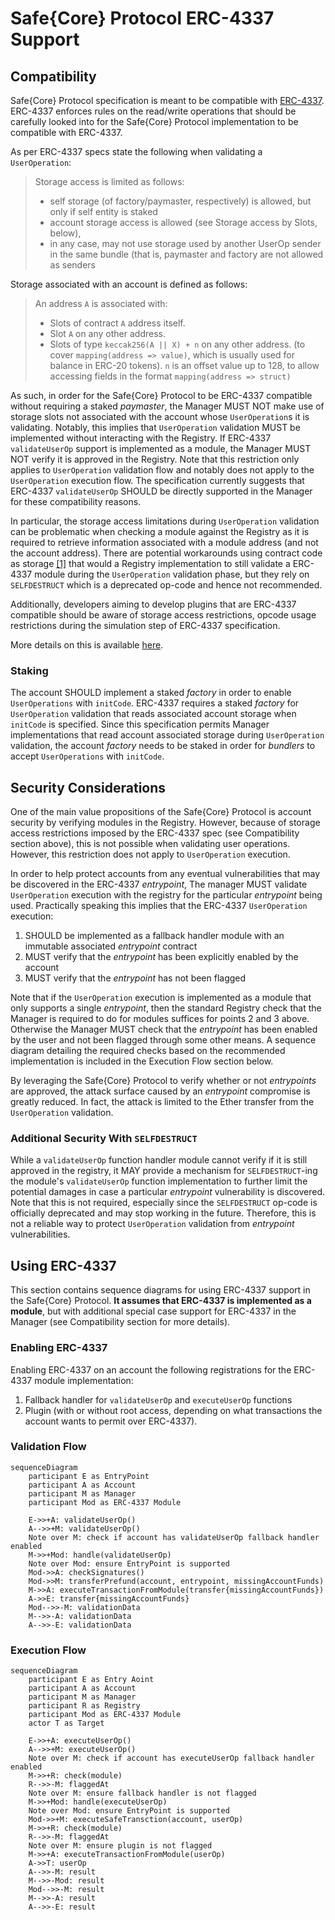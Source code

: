 # Safe{Core} Protocol ERC-4337 Support

## Compatibility

Safe{Core} Protocol specification is meant to be compatible with [ERC-4337](https://eips.ethereum.org/EIPS/eip-4337). ERC-4337 enforces rules on the read/write operations that should be carefully looked into for the Safe{Core} Protocol implementation to be compatible with ERC-4337.

As per ERC-4337 specs state the following when validating a `UserOperation`:

> Storage access is limited as follows:
>
> - self storage (of factory/paymaster, respectively) is allowed, but only if self entity is staked
> - account storage access is allowed (see Storage access by Slots, below),
> - in any case, may not use storage used by another UserOp sender in the same bundle (that is, paymaster and factory are not allowed as senders

Storage associated with an account is defined as follows:

> An address `A` is associated with:
>
> - Slots of contract `A` address itself.
> - Slot `A` on any other address.
> - Slots of type `keccak256(A || X) + n` on any other address. (to cover `mapping(address => value)`, which is usually used for balance in ERC-20 tokens). `n` is an offset value up to 128, to allow accessing fields in the format `mapping(address => struct)`

As such, in order for the Safe{Core} Protocol to be ERC-4337 compatible without requiring a staked _paymaster_, the Manager MUST NOT make use of storage slots not associated with the account whose `UserOperation`s it is validating. Notably, this implies that `UserOperation` validation MUST be implemented without interacting with the Registry. If ERC-4337 `validateUserOp` support is implemented as a module, the Manager MUST NOT verify it is approved in the Registry. Note that this restriction only applies to `UserOperation` validation flow and notably does not apply to the `UserOperation` execution flow. The specification currently suggests that ERC-4337 `validateUserOp` SHOULD be directly supported in the Manager for these compatibility reasons.

In particular, the storage access limitations during `UserOperation` validation can be problematic when checking a module against the Registry as it is required to retrieve information associated with a module address (and not the account address). There are potential workarounds using contract code as storage [\[1\]](https://github.com/5afe/contract-storage) that would a Registry implementation to still validate a ERC-4337 module during the `UserOperation` validation phase, but they rely on `SELFDESTRUCT` which is a deprecated op-code and hence not recommended.

Additionally, developers aiming to develop plugins that are ERC-4337 compatible should be aware of storage access restrictions, opcode usage restrictions during the simulation step of ERC-4337 specification.

More details on this is available [here](https://github.com/safe-global/safe-core-protocol/issues/60#issuecomment-1761296305).

### Staking

The account SHOULD implement a staked _factory_ in order to enable `UserOperations` with `initCode`. ERC-4337 requires a staked _factory_ for `UserOperation` validation that reads associated account storage when `initCode` is specified. Since this specification permits Manager implementations that read account associated storage during `UserOperation` validation, the account _factory_ needs to be staked in order for _bundlers_ to accept `UserOperations` with `initCode`.

## Security Considerations

One of the main value propositions of the Safe{Core} Protocol is account security by verifying modules in the Registry. However, because of storage access restrictions imposed by the ERC-4337 spec (see Compatibility section above), this is not possible when validating user operations. However, this restriction does not apply to `UserOperation` execution.

In order to help protect accounts from any eventual vulnerabilities that may be discovered in the ERC-4337 _entrypoint_, The manager MUST validate `UserOperation` execution with the registry for the particular _entrypoint_ being used. Practically speaking this implies that the ERC-4337 `UserOperation` execution:
1. SHOULD be implemented as a fallback handler module with an immutable associated _entrypoint_ contract
2. MUST verify that the _entrypoint_ has been explicitly enabled by the account
3. MUST verify that the _entrypoint_ has not been flagged

Note that if the `UserOperation` execution is implemented as a module that only supports a single _entrypoint_, then the standard Registry check that the Manager is required to do for modules suffices for points 2 and 3 above. Otherwise the Manager MUST check that the _entrypoint_ has been enabled by the user and not been flagged through some other means. A sequence diagram detailing the required checks based on the recommended implementation is included in the Execution Flow section below.

By leveraging the Safe{Core} Protocol to verify whether or not _entrypoints_ are approved, the attack surface caused by an _entrypoint_ compromise is greatly reduced. In fact, the attack is limited to the Ether transfer from the `UserOperation` validation.

### Additional Security With `SELFDESTRUCT`

While a `validateUserOp` function handler module cannot verify if it is still approved in the registry, it MAY provide a mechanism for `SELFDESTRUCT`-ing the module's `validateUserOp` function implementation to further limit the potential damages in case a particular _entrypoint_ vulnerability is discovered. Note that this is not required, especially since the `SELFDESTRUCT` op-code is officially deprecated and may stop working in the future. Therefore, this is not a reliable way to protect `UserOperation` validation from _entrypoint_ vulnerabilities.

## Using ERC-4337

This section contains sequence diagrams for using ERC-4337 support in the Safe{Core} Protocol. **It assumes that ERC-4337 is implemented as a module**, but with additional special case support for ERC-4337 in the Manager (see Compatibility section for more details).

### Enabling ERC-4337

Enabling ERC-4337 on an account the following registrations for the ERC-4337 module implementation:

1. Fallback handler for `validateUserOp` and `executeUserOp` functions
2. Plugin (with or without root access, depending on what transactions the account wants to permit over ERC-4337).

### Validation Flow

```mermaid
sequenceDiagram
    participant E as EntryPoint
    participant A as Account
    participant M as Manager
    participant Mod as ERC-4337 Module

    E->>+A: validateUserOp()
    A-->>+M: validateUserOp()
    Note over M: check if account has validateUserOp fallback handler enabled
    M->>+Mod: handle(validateUserOp)
    Note over Mod: ensure EntryPoint is supported
    Mod->>A: checkSignatures()
    Mod->>M: transferPrefund(account, entrypoint, missingAccountFunds)
    M->>A: executeTransactionFromModule(transfer{missingAccountFunds})
    A->>E: transfer{missingAccountFunds}
    Mod-->>-M: validationData
    M-->>-A: validationData
    A-->>-E: validationData
```

### Execution Flow

```mermaid
sequenceDiagram
    participant E as Entry Aoint
    participant A as Account
    participant M as Manager
    participant R as Registry
    participant Mod as ERC-4337 Module
    actor T as Target

    E->>+A: executeUserOp()
    A-->>+M: executeUserOp()
    Note over M: check if account has executeUserOp fallback handler enabled
    M->>+R: check(module)
    R-->>-M: flaggedAt
    Note over M: ensure fallback handler is not flagged
    M->>+Mod: handle(executeUserOp)
    Note over Mod: ensure EntryPoint is supported
    Mod->>+M: executeSafeTransction(account, userOp)
    M->>+R: check(module)
    R-->>-M: flaggedAt
    Note over M: ensure plugin is not flagged
    M->>+A: executeTransactionFromModule(userOp)
    A->>T: userOp
    A-->>-M: result
    M-->>-Mod: result
    Mod-->>-M: result
    M-->>-A: result
    A-->>-E: result
```
